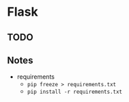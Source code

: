 # Flask

## TODO

## Notes

- requirements
    - `pip freeze > requirements.txt`
    - `pip install -r requirements.txt`